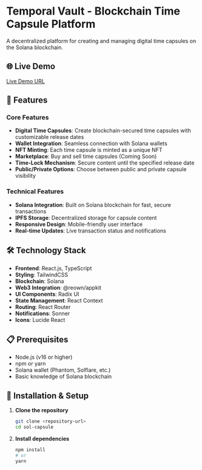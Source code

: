 # Temporal Vault - Blockchain Time Capsule Platform

A decentralized platform for creating and managing digital time capsules on the Solana blockchain.

## 🌐 Live Demo
[Live Demo URL](https://sol-capsule.vercel.app/) <!-- Add your live demo URL here -->


## 🚀 Features

### Core Features
- **Digital Time Capsules**: Create blockchain-secured time capsules with customizable release dates
- **Wallet Integration**: Seamless connection with Solana wallets
- **NFT Minting**: Each time capsule is minted as a unique NFT
- **Marketplace**: Buy and sell time capsules (Coming Soon)
- **Time-Lock Mechanism**: Secure content until the specified release date
- **Public/Private Options**: Choose between public and private capsule visibility

### Technical Features
- **Solana Integration**: Built on Solana blockchain for fast, secure transactions
- **IPFS Storage**: Decentralized storage for capsule content
- **Responsive Design**: Mobile-friendly user interface
- **Real-time Updates**: Live transaction status and notifications

## 🛠️ Technology Stack

- **Frontend**: React.js, TypeScript
- **Styling**: TailwindCSS
- **Blockchain**: Solana
- **Web3 Integration**: @reown/appkit
- **UI Components**: Radix UI
- **State Management**: React Context
- **Routing**: React Router
- **Notifications**: Sonner
- **Icons**: Lucide React

## 📋 Prerequisites

- Node.js (v16 or higher)
- npm or yarn
- Solana wallet (Phantom, Solflare, etc.)
- Basic knowledge of Solana blockchain

## 🔧 Installation & Setup

1. **Clone the repository**
   ```bash
   git clone <repository-url>
   cd sol-capsule
   ```

2. **Install dependencies**
   ```bash
   npm install
   # or
   yarn